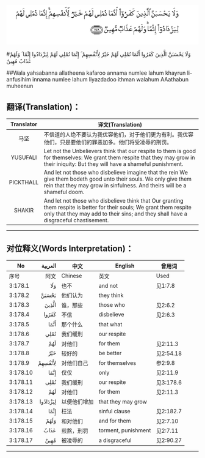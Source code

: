 ![003:178](images/003_178.gif)

#وَلَا يَحْسَبَنَّ الَّذِينَ كَفَرُوا أَنَّمَا نُمْلِي لَهُمْ خَيْرٌ لِأَنْفُسِهِمْ ۚ إِنَّمَا نُمْلِي لَهُمْ لِيَزْدَادُوا إِثْمًا ۚ وَلَهُمْ عَذَابٌ مُهِينٌ 

##Wala yahsabanna allatheena kafaroo annama numlee lahum khayrun li-anfusihim innama numlee lahum liyazdadoo ithman walahum AAathabun muheenun 

## 翻译(Translation)：

| Translator | 译文(Translation)                                            |
| :--------: | ------------------------------------------------------------ |
|    马坚    | 不信道的人绝不要认为我优容他们，对于他们更为有利。我优容他们，只是要他们的罪恶加多。他们将受凌辱的刑罚。 |
|  YUSUFALI  | Let not the Unbelievers think that our respite to them is good for themselves: We grant them respite that they may grow in their iniquity: But they will have a shameful punishment. |
| PICKTHALL  | And let not those who disbelieve imagine that the rein We give them bodeth good unto their souls. We only give them rein that they may grow in sinfulness. And theirs will be a shameful doom. |
|   SHAKIR   | And let not those who disbelieve think that Our granting them respite is better for their souls; We grant them respite only that they may add to their sins; and they shall have a disgraceful chastisement. |

---

## 对位释义(Words Interpretation)：

| No   | العربية | 中文    | English | 曾用词 |
| ---- | ------: | ------- | ------- | ------ |
| 序号 |    阿文 | Chinese | 英文    | Used   |
| 3:178.1  | وَلَا      | 也不         | and not             | 见1:7.8   |
| 3:178.2  | يَحْسَبَنَّ    | 他们认为     | they think          |           |
| 3:178.3  | الَّذِينَ    | 谁，那些     | those who           | 见2:6.2   |
| 3:178.4  | كَفَرُوا    | 不信         | disbelieve          | 见2:6.3   |
| 3:178.5  | أَنَّمَا     | 那个什么     | that what           |           |
| 3:178.6  | نُمْلِي     | 我们缓刑     | our respite         |           |
| 3:178.7  | لَهُمْ      | 对他们       | for them            | 见2:11.3  |
| 3:178.8  | خَيْرٌ      | 较好的       | be better           | 见2:54.18 |
| 3:178.9  | لِأَنْفُسِهِمْ  | 对他们自己   | for themselves      | 参2:9.8   |
| 3:178.10 | إِنَّمَا     | 仅仅         | only                | 见2:11.9  |
| 3:178.11 | نُمْلِي     | 我们缓刑     | our respite         | 见3:178.6 |
| 3:178.12 | لَهُمْ      | 对他们       | for them            | 见2:11.3  |
| 3:178.13 | لِيَزْدَادُوا | 以便他们增加 | that they may grow  |           |
| 3:178.14 | إِثْمًا     | 枉法         | sinful clause       | 见2:182.7 |
| 3:178.15 | وَلَهُمْ     | 和对他们     | and for them        | 见2:7.10  |
| 3:178.16 | عَذَابٌ     | 煎熬，刑罚   | torment, punishment | 见2:7.11  |
| 3:178.17 | مُهِينٌ     | 被凌辱的     | a disgraceful       | 见2:90.27 |

---
